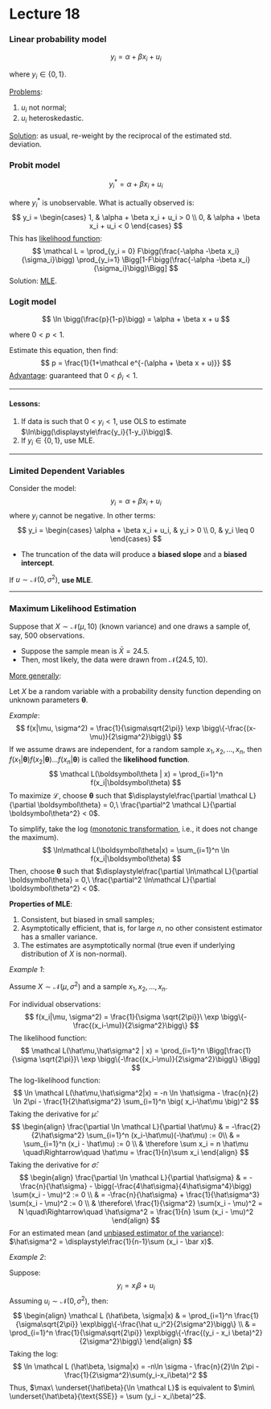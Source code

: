 # Lecture 18

### Linear probability model

$$
y_i = \alpha + \beta x_i + u_i
$$

where $y_i \in \{0,1\}$.

<u>Problems</u>:

1. $u_i$ not normal;
2. $u_i$ heteroskedastic.

<u>Solution</u>: as usual, re-weight by the reciprocal of the estimated std. deviation.

### Probit model

$$
y_i^{*} = \alpha + \beta x_i + u_i
$$

where $y_i^{*}$ is unobservable. What is actually observed is:
$$
y_i =
\begin{cases}
1, & \alpha + \beta x_i + u_i > 0 \\
0, & \alpha + \beta x_i + u_i < 0
\end{cases}
$$
This has [likelihood function](https://en.wikipedia.org/wiki/Likelihood_function):
$$
\mathcal L = \prod_{y_i = 0} F\bigg(\frac{-\alpha -\beta x_i}{\sigma_i}\bigg) \prod_{y_i=1} \Bigg[1-F\bigg(\frac{-\alpha -\beta x_i}{\sigma_i}\bigg)\Bigg]
$$
Solution: [MLE](https://en.wikipedia.org/wiki/Maximum_likelihood_estimation).

### Logit model

$$
\ln \bigg(\frac{p}{1-p}\bigg) = \alpha + \beta x + u
$$

where $0 < p < 1$.

Estimate this equation, then find:
$$
p = \frac{1}{1+\mathcal e^{-(\alpha + \beta x + u)}}
$$
<u>Advantage</u>: guaranteed that $0 < \hat p_i < 1$.

***

#### Lessons:

1. If data is such that $0 < y_i < 1$, use OLS to estimate $\ln\bigg(\displaystyle\frac{y_i}{1-y_i}\bigg)$.
2. If $y_i \in \{0,1\}$, use MLE.

***

### Limited Dependent Variables

Consider the model:
$$
y_i = \alpha + \beta x_i + u_i
$$
where $y_i$ cannot be negative. In other terms:
$$
y_i =
\begin{cases}
\alpha + \beta x_i + u_i, & y_i > 0 \\
0, & y_i \leq 0
\end{cases}
$$

- The truncation of the data will produce a **biased slope** and a **biased intercept**.

If $u \sim \mathcal N(0, \sigma^2)$, **use MLE**.

***

### Maximum Likelihood Estimation

Suppose that $X \sim \mathcal N (\mu, 10)$ (known variance) and one draws a sample of, say, $500$ observations.

- Suppose the sample mean is $\bar X = 24.5$.
- Then, most likely, the data were drawn from $\mathcal N (24.5, 10)$.

<u>More generally</u>:

Let $X$ be a random variable with a probability density function depending on unknown parameters $\boldsymbol{\theta}$.

*Example*:
$$
f(x|\mu, \sigma^2) = \frac{1}{\sigma\sqrt{2\pi}} \exp \bigg\{-\frac{(x-\mu)}{2\sigma^2}\bigg\}
$$
If we assume draws are independent, for a random sample $x_1, x_2, ..., x_n$, then $f(x_1|\boldsymbol\theta) f(x_2|\boldsymbol\theta)...f(x_n|\boldsymbol\theta)$ is called the **likelihood function**.
$$
\mathcal L(\boldsymbol\theta | x) = \prod_{i=1}^n f(x_i|\boldsymbol\theta)
$$
To maximize $\mathcal L$, choose $\boldsymbol\theta$ such that $\displaystyle\frac{\partial \mathcal L}{\partial \boldsymbol\theta} = 0,\ \frac{\partial^2 \mathcal L}{\partial \boldsymbol\theta^2} < 0$.

To simplify, take the log ([monotonic transformation](https://en.wikipedia.org/wiki/Monotonic_function#Monotonic_transformation), i.e., it does not change the maximum).
$$
\ln\mathcal L(\boldsymbol\theta|x) = \sum_{i=1}^n \ln f(x_i|\boldsymbol\theta)
$$
Then, choose $\boldsymbol\theta$ such that $\displaystyle\frac{\partial \ln\mathcal L}{\partial \boldsymbol\theta} = 0,\ \frac{\partial^2 \ln\mathcal L}{\partial \boldsymbol\theta^2} < 0$.

**Properties of MLE**:

1. Consistent, but biased in small samples;
2. Asymptotically efficient, that is, for large $n$, no other consistent estimator has a smaller variance.
3. The estimates are asymptotically normal (true even if underlying distribution of $X$ is non-normal).

*Example 1*:

Assume $X \sim \mathcal N (\mu, \sigma^2)$ and a sample $x_1, x_2, ..., x_n$.

For individual observations:
$$
f(x_i|\mu, \sigma^2) = \frac{1}{\sigma \sqrt{2\pi}}\ \exp \bigg\{-\frac{(x_i-\mu)}{2\sigma^2}\bigg\}
$$
The likelihood function:
$$
\mathcal L(\hat\mu,\hat\sigma^2 | x) = \prod_{i=1}^n \Bigg[\frac{1}{\sigma \sqrt{2\pi}}\ \exp \bigg\{-\frac{(x_i-\mu)}{2\sigma^2}\bigg\} \Bigg]
$$
The log-likelihood function:
$$
\ln \mathcal L(\hat\mu,\hat\sigma^2|x) = -n \ln \hat\sigma - \frac{n}{2} \ln 2\pi - \frac{1}{2\hat\sigma^2} \sum_{i=1}^n \big( x_i-\hat\mu \big)^2
$$
Taking the derivative for $\hat\mu$:
$$
\begin{align}
\frac{\partial \ln \mathcal L}{\partial \hat\mu} & = -\frac{2}{2\hat\sigma^2} \sum_{i=1}^n (x_i-\hat\mu)(-\hat\mu) := 0\\
& = \sum_{i=1}^n (x_i - \hat\mu) := 0 \\
& \therefore \sum x_i = n \hat\mu \quad\Rightarrow\quad \hat\mu = \frac{1}{n}\sum x_i
\end{align}
$$
Taking the derivative for $\hat\sigma$:
$$
\begin{align}
\frac{\partial \ln \mathcal L}{\partial \hat\sigma} & = -\frac{n}{\hat\sigma} - \bigg(-\frac{4\hat\sigma}{4\hat\sigma^4}\bigg) \sum(x_i - \mu)^2 := 0 \\
& = -\frac{n}{\hat\sigma} + \frac{1}{\hat\sigma^3} \sum(x_i - \mu)^2 := 0 \\
& \therefore\ \frac{1}{\sigma^2} \sum(x_i - \mu)^2 = N \quad\Rightarrow\quad \hat\sigma^2 = \frac{1}{n} \sum (x_i - \mu)^2 
\end{align}
$$
For an estimated mean (and [unbiased estimator of the variance](https://en.wikipedia.org/wiki/Unbiased_estimation_of_standard_deviation)): $\hat\sigma^2 = \displaystyle\frac{1}{n-1}\sum (x_i - \bar x)$.

*Example 2*:

Suppose:
$$
y_i = x_i \beta + u_i
$$
Assuming $u_i \sim \mathcal N (0, \sigma^2)$, then:
$$
\begin{align}
\mathcal L (\hat\beta, \sigma|x) & = \prod_{i=1}^n \frac{1}{\sigma\sqrt{2\pi}} \exp\bigg\{-\frac{\hat u_i^2}{2\sigma^2}\bigg\} \\
& = \prod_{i=1}^n \frac{1}{\sigma\sqrt{2\pi}} \exp\bigg\{-\frac{(y_i - x_i \beta)^2}{2\sigma^2}\bigg\}
\end{align}
$$
Taking the $\text{log}$:
$$
\ln \mathcal L (\hat\beta, \sigma|x) = -n\ln \sigma - \frac{n}{2}\ln 2\pi - \frac{1}{2\sigma^2}\sum(y_i-x_i\beta)^2
$$
Thus, $\max\ \underset{\hat\beta}{\ln \mathcal L}$ is equivalent to $\min\ \underset{\hat\beta}{\text{SSE}} = \sum (y_i - x_i\beta)^2$.